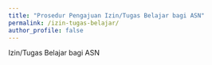 ```yaml
---
title: "Prosedur Pengajuan Izin/Tugas Belajar bagi ASN"
permalink: /izin-tugas-belajar/
author_profile: false
---
```

Izin/Tugas Belajar bagi ASN
